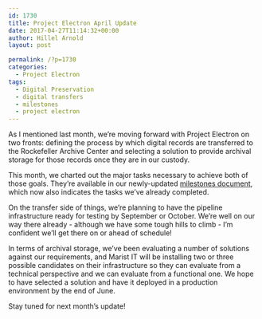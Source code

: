 ```yaml
---
id: 1730
title: Project Electron April Update
date: 2017-04-27T11:14:32+00:00
author: Hillel Arnold
layout: post

permalink: /?p=1730
categories:
  - Project Electron
tags:
  - Digital Preservation
  - digital transfers
  - milestones
  - project electron
---
```

As I mentioned last month, we’re moving forward with Project Electron on two fronts: defining the process by which digital records are transferred to the Rockefeller Archive Center and selecting a solution to provide archival storage for those records once they are in our custody.<!--more-->

This month, we charted out the major tasks necessary to achieve both of those goals. They’re available in our newly-updated [milestones document](https://github.com/RockefellerArchiveCenter/project_electron/blob/master/docs/Milestones.md), which now also indicates the tasks we’ve already completed.

On the transfer side of things, we’re planning to have the pipeline infrastructure ready for testing by September or October. We’re well on our way there already - although we have some tough hills to climb - I’m confident we’ll get there on or ahead of schedule!

In terms of archival storage, we’ve been evaluating a number of solutions against our requirements, and Marist IT will be installing two or three possible candidates on their infrastructure so they can evaluate from a technical perspective and we can evaluate from a functional one. We hope to have selected a solution and have it deployed in a production environment by the end of June.

Stay tuned for next month’s update!